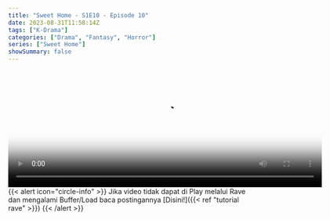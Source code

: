 ```yaml
---
title: "Sweet Home - S1E10 - Episode 10"
date: 2023-08-31T11:58:14Z
tags: ["K-Drama"]
categories: ["Drama", "Fantasy", "Horror"]
series: ["Sweet Home"]
showSummary: false
---
```


<video id="video-2" 
class="art-preview lazy video-js vjs-default-skin vjs-big-play-centered" 
controls preload="auto" 
width="640" 
height="240" 
poster="https://www.themoviedb.org/t/p/original/ufomKMiiLD9M2gTdTbKZvCAauph.jpg" 
data-setup='{ "example_option": true, "width": "auto", "height": "auto", "techOrder": ["html5","flash"] }' 
onseeked="true"> <source src="https://kp3d-my.sharepoint.com/personal/ryoo_kp3d_onmicrosoft_com/_layouts/15/download.aspx?share=EcPg3oLwQEFCgxEIWilw0oIBIZ4mMGLXeyPVw-XHnL5z6g" type='video/mp4'>
</video>
<br>
{{< alert icon="circle-info" >}}
Jika video tidak dapat di Play melalui Rave dan mengalami Buffer/Load baca postingannya [Disini!]({{< ref "tutorial rave" >}})
{{< /alert >}}
